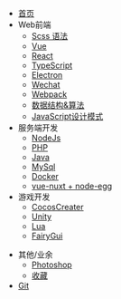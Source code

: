 * [首页](/docs/index.md)
* Web前端
    * [Scss 语法](/docs/Web/Scss/index)
    * [Vue](/docs/Web/Vue/index)
    * [React](/docs/Web/React/index)
    * [TypeScript](/docs/Web/Typescript/index)
    * [Electron](/docs/Web/Electron/index)
    <!-- * [Hybrid](/docs/Web/Hybrid/index) -->
    * [Wechat](/docs/Web/Wechat/index)
    * [Webpack](/docs/Web/Webpack/index)
    * [数据结构&算法](/docs/Algorithm/index)
    * [JavaScript设计模式](/docs/Web/Design/index)
* 服务端开发
    * [NodeJs](/docs/WebServer/Node/index)
    * [PHP](/docs/WebServer/PHP/index)
    * [Java](/docs/WebServer/Java/index)
    * [MySql](/docs/WebServer/MySql/index)
    * [Docker](/docs/WebServer/Docker/index)
    * [vue-nuxt + node-egg](/docs/WebServer/FullStackCombat/index)
* 游戏开发
    * [CocosCreater](/docs/Game/CocosCreater/index)
    * [Unity](/docs/Game/Unity/index)
    * [Lua](/docs/Game/Lua/index)
    * [FairyGui](/docs/Game/FairyGui/index)
<!-- * [算法](/docs/Algorithm/index) -->
* 其他/业余
    * [Photoshop](/docs/Photoshop/index)
    * [收藏](/docs/Collection/index)
* [Git](/docs/Git/index)